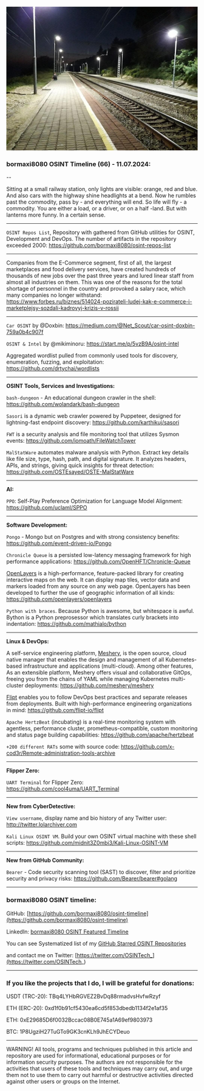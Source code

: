 ![alt text](img/66.jpg)

### bormaxi8080 OSINT Timeline (66) - 11.07.2024:

--

Sitting at a small railway station, only lights are visible: orange, red and blue. And also cars with the highway shine headlights at a bend. Now he rumbles past the commodity, pass by - and everything will end. So life will fly - a commodity. You are either a load, or a driver, or on a half -land. But with lanterns more funny. In a certain sense.

----

```OSINT Repos List```, Repository with gathered from GitHub utilities for OSINT, Development and DevOps. The number of artifacts in the repository exceeded 2000: https://github.com/bormaxi8080/osint-repos-list

----

Companies from the E-Commerce segment, first of all, the largest marketplaces and food delivery services, have created hundreds of thousands of new jobs over the past three years and lured linear staff from almost all industries on them. This was one of the reasons for the total shortage of personnel in the country and provoked a salary race, which many companies no longer withstand: https://www.forbes.ru/biznes/514024-pozirateli-ludej-kak-e-commerce-i-marketplejsy-sozdali-kadrovyj-krizis-v-rossii

----

```Car OSINT``` by @Doxbin: https://medium.com/@Net_Scout/car-osint-doxbin-759a0b4c907f

```OSINT & Intel``` by @mikiminoru: https://start.me/p/5vzB9A/osint-intel

Aggregated wordlist pulled from commonly used tools for discovery, enumeration, fuzzing, and exploitation: https://github.com/drtychai/wordlists

----

**OSINT Tools, Services and Investigations:**

```bash-dungeon``` - An educational dungeon crawler in the shell: https://github.com/wolandark/bash-dungeon

```Sasori``` is a dynamic web crawler powered by Puppeteer, designed for lightning-fast endpoint discovery: https://github.com/karthikuj/sasori

```FWT``` is a security analysis and file monitoring tool that utilizes Sysmon events: https://github.com/iomoath/FileWatchTower

```MalStatWare``` automates malware analysis with Python. Extract key details like file size, type, hash, path, and digital signature. It analyzes headers, APIs, and strings, giving quick insights for threat detection: https://github.com/OSTEsayed/OSTE-MalStatWare

----

**AI:**

```PPO```: Self-Play Preference Optimization for Language Model Alignment: https://github.com/uclaml/SPPO

---

**Software Development:**

```Pongo``` - Mongo but on Postgres and with strong consistency benefits: https://github.com/event-driven-io/Pongo

```Chronicle Queue``` is a persisted low-latency messaging framework for high performance applications: https://github.com/OpenHFT/Chronicle-Queue

[OpenLayers](https://openlayers.org/) is a high-performance, feature-packed library for creating interactive maps on the web. It can display map tiles, vector data and markers loaded from any source on any web page. OpenLayers has been developed to further the use of geographic information of all kinds: https://github.com/openlayers/openlayers

```Python with braces```. Because Python is awesome, but whitespace is awful. Bython is a Python preprosessor which translates curly brackets into indentation: https://github.com/mathialo/bython

----

**Linux & DevOps:**

A self-service engineering platform, [Meshery](https://meshery.io/), is the open source, cloud native manager that enables the design and management of all Kubernetes-based infrastructure and applications (multi-cloud). Among other features, As an extensible platform, Meshery offers visual and collaborative GitOps, freeing you from the chains of YAML while managing Kubernetes multi-cluster deployments: https://github.com/meshery/meshery

[Flipt](https://www.flipt.io/) enables you to follow DevOps best practices and separate releases from deployments. Built with high-performance engineering organizations in mind: https://github.com/flipt-io/flipt

```Apache HertzBeat``` (incubating) is a real-time monitoring system with agentless, performance cluster, prometheus-compatible, custom monitoring and status page building capabilities: https://github.com/apache/hertzbeat

```+200 different RATs``` some with source code: https://github.com/x-cod3r/Remote-administration-tools-archive

----

**Flipper Zero:**

```UART Terminal``` for Flipper Zero: https://github.com/cool4uma/UART_Terminal

----

**New from CyberDetective:**

```View username```, display name and bio history of any Twitter user: http://twitter.lolarchiver.com

```Kali Linux OSINT VM```. Build your own OSINT virtual machine with these shell scripts: https://github.com/midnit3Z0mbi3/Kali-Linux-OSINT-VM

----

**New from GitHub Community:**

```Bearer``` - Code security scanning tool (SAST) to discover, filter and prioritize security and privacy risks: https://github.com/Bearer/bearer#golang

----
### bormaxi8080 OSINT timeline:

GitHub: [https://github.com/bormaxi8080/osint-timeline](https://github.com/bormaxi8080/osint-timeline)

LinkedIn: [bormaxi8080 OSINT Featured Timeline](https://www.linkedin.com/in/osintech/details/featured/)

You can see Systematized list of my [GitHub Starred OSINT Repositories](https://github.com/bormaxi8080/osint-repos-list)

and contact me on Twitter: [https://twitter.com/OSINTech_](https://twitter.com/OSINTech_)

----
### If you like the projects that I do, I will be grateful for donations:

USDT (TRC-20): TBq4LYHbRGVEZ2BvDq88rmadvsHvfwRzyf

ETH (ERC-20): 0xd1f0b91cf5430ea6cd5f853dbedb1134f2e1af35

ETH: 0xE29685D6f0032Bccac08B0E745a1A69ef9803973

BTC: 1P8UgziH27TuGTo9GK3cnKLh9JhECYDeuo

----

WARNING! All tools, programs and techniques published in this article and repository are used for informational, educational purposes or for information security purposes. The authors are not responsible for the activities that users of these tools and techniques may carry out, and urge them not to use them to carry out harmful or destructive activities directed against other users or groups on the Internet.

